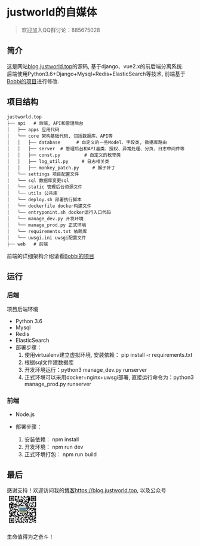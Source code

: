# justworld的自媒体
> 欢迎加入QQ群讨论：885675028

## 简介
这是网站[blog.justworld.top](https://blog.justworld.top)的源码, 基于django、vue2.x的前后端分离系统.  
后端使用Python3.6+Django+Mysql+Redis+ElasticSearch等技术, 前端基于[Bobbi的项目](https://github.com/llldddbbb/dbblog)进行修改.

## 项目结构
```shell
justworld.top
├── api   # 后端, API和管理后台
│   ├── apps 应用代码
│   └── core 架构基础代码, 包括数据库、API等
│   │   ├── database      # 自定义的一些Model、字段类, 数据库路由
│   │   ├── server  # 管理后台和API基类、授权、异常处理、分页、日志中间件等
│   │   ├── const.py         # 自定义的枚举类
│   │   ├── log_util.py     # 日志相关类
│   │   ├── monkey_patch.py     # 猴子补丁
│   └── settings 项目配置文件
│   └── sql 数据库变更sql
│   └── static 管理后台资源文件
│   └── utils 公共库
│   └── deploy.sh 部署执行脚本
│   └── dockerfile docker构建文件
│   └── entryponint.sh docker运行入口代码
│   └── manage_dev.py 开发环境
│   └── manage_prod.py 正式环境
│   └── requirements.txt 依赖库
│   └── uwsgi.ini uwsgi配置文件
├── web   # 前端
```
前端的详细架构介绍请看[Bobbi的项目](https://github.com/llldddbbb/dbblog)

## 运行
### 后端
项目后端环境
- Python 3.6
- Mysql
- Redis
- ElasticSearch
- 部署步骤：
    1. 使用virtualenv建立虚拟环境, 安装依赖： pip install -r requirements.txt
    2. 根据sql文件建数据库
    3. 开发环境运行：python3 manage_dev.py runserver
    4. 正式环境可以采用docker+nginx+uwsgi部署, 直接运行命令为：python3 manage_prod.py runserver

### 前端
- Node.js

- 部署步骤：
    1. 安装依赖： npm install
    2. 开发环境： npm run dev
    3. 正式环境打包： npm run build


## 最后
感谢支持！欢迎访问我的[博客https://blog.justworld.top](https://blog.justworld.top), 以及公众号<br>![01杂谈.jpg](https://raw.githubusercontent.com/justworld/justworld.top/master/01%E6%9D%82%E8%B0%88.jpg)  <br><br>
生命值得为之奋斗！
